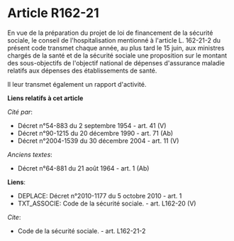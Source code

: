 # Article R162-21

En vue de la préparation du projet de loi de financement de la sécurité sociale, le conseil de l'hospitalisation mentionné à
l'article L. 162-21-2 du présent code transmet chaque année, au plus tard le 15 juin, aux ministres chargés de la santé et de
la sécurité sociale une proposition sur le montant des sous-objectifs de l'objectif national de dépenses d'assurance maladie
relatifs aux dépenses des établissements de santé.

Il leur transmet également un rapport d'activité.

**Liens relatifs à cet article**

_Cité par_:

  - Décret n°54-883 du 2 septembre 1954 - art. 41 (V)
  - Décret n°90-1215 du 20 décembre 1990 - art. 71 (Ab)
  - Décret n°2004-1539 du 30 décembre 2004 - art. 11 (V)

_Anciens textes_:

  - Décret n°64-881 du 21 août 1964 - art. 1 (Ab)

**Liens**:

  - DEPLACE: Décret n°2010-1177 du 5 octobre 2010 - art. 1
  - TXT_ASSOCIE: Code de la sécurité sociale. - art. L162-20 (V)

_Cite_:

  - Code de la sécurité sociale. - art. L162-21-2
